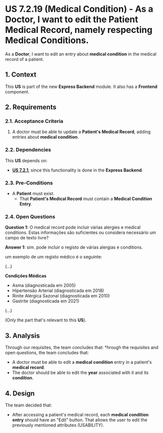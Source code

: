 # US 7.2.19 (Medical Condition) - As a Doctor, I want to edit the Patient Medical Record, namely respecting Medical Conditions.

As a **Doctor**, I want to edit an entry about **medical condition** in the medical record of a patient.

## 1. Context

This **US** is part of the new **Express Backend** module. It also has a **Frontend** component.

## 2. Requirements

### 2.1. Acceptance Criteria

1. A doctor must be able to update a **Patient's Medical Record**, adding entries about **medical condition**.

### 2.2. Dependencies

This **US** depends on:
* [**US 7.2.1**](../7-2-1/readme.md), since this functionality is done in the **Express Backend**.

### 2.3. Pre-Conditions

* A **Patient** must exist.
    * That **Patient's Medical Record** must contain a **Medical Condition Entry**.

### 2.4. Open Questions

**Question 1:** O medical record pode incluir várias alergies e medical conditions. Estas informações são suficientes ou considera necessário um campo de texto livre?

**Answer 1:** 
sim. pode incluir o registo de várias alergias e conditions.

um exemplo de um registo médico é o seguinte:

(...)

**Condições Médicas**
* Asma (diagnosticada em 2005)
* Hipertensão Arterial (diagnosticada em 2018)
* Rinite Alérgica Sazonal (diagnosticada em 2010)
* Gastrite (diagnosticada em 2021)

(...)

(Only the part that's relevant to this **US**).

## 3. Analysis

Through our requisites, the team concludes that:
*hrough the requisites and open questions, the team concludes that:
* A doctor must be able to edit a **medical condition** entry in a patient's **medical record**.
* The doctor should be able to edit the **year** associated with it and its **condition**.

## 4. Design

The team decided that:
* After accessing a patient's medical record, each **medical condition entry** should have an "Edit" button. That allows the user to edit the previously mentioned attributes (USABILITY).


